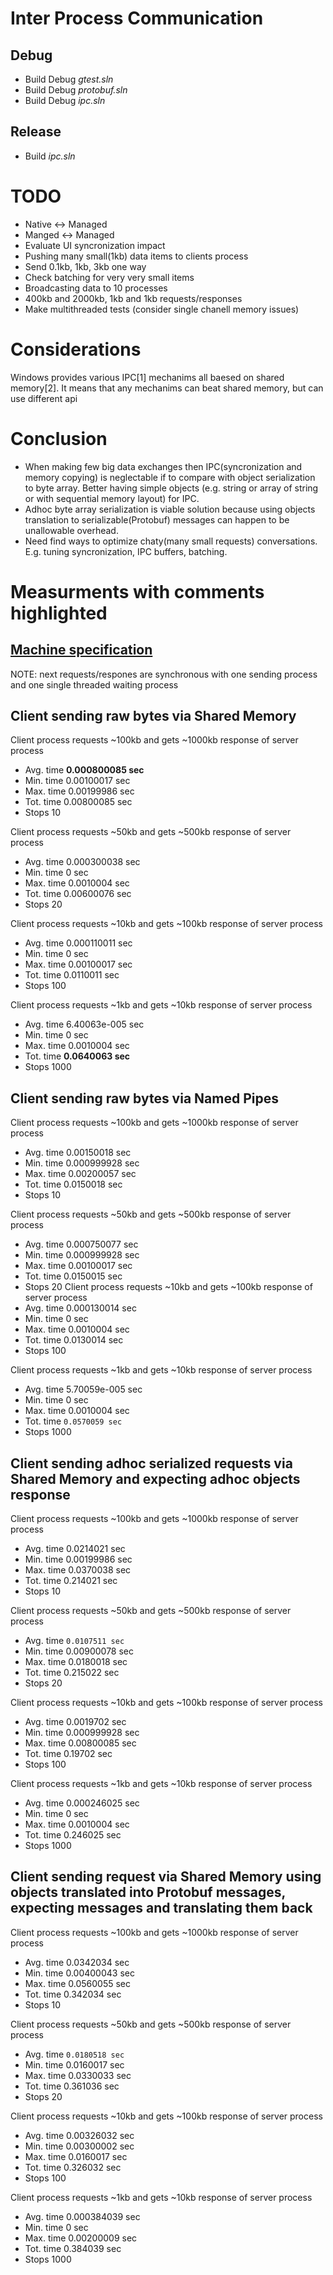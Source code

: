 Inter Process Communication
===========================

Debug
-----
- Build Debug *gtest.sln*
- Build Debug *protobuf.sln*
- Build Debug *ipc.sln*

Release
-------
- Build *ipc.sln*


TODO
====
- Native <-> Managed
- Manged <-> Managed
- Evaluate UI syncronization impact
- Pushing many small(1kb) data items to clients process
- Send 0.1kb, 1kb, 3kb one way
- Check batching for very very small items
- Broadcasting data to 10 processes
- 400kb and 2000kb, 1kb and 1kb requests/responses
- Make multithreaded tests (consider single chanell memory issues)

Considerations
==============
Windows provides various IPC[1] mechanims all baesed on shared memory[2]. It means that any mechanims can beat shared memory, but can use different api

Conclusion
==========
- When making few big data exchanges then IPC(syncronization and memory copying) is neglectable if to compare with object serialization to byte array. Better having simple objects (e.g. string or array of string or with sequential memory layout) for IPC.
- Adhoc byte array serialization is viable solution because using objects translation to serializable(Protobuf) messages can happen to be unallowable overhead.
- Need find ways to optimize chaty(many small requests) conversations. E.g. tuning syncronization, IPC buffers, batching.

Measurments with comments highlighted
=====================================
[Machine specification]
---

NOTE: next requests/respones are synchronous with one sending process and one single threaded waiting process


Client sending raw bytes via Shared Memory
---
Client process requests ~100kb and gets ~1000kb response of server process
  *  Avg. time **0.000800085 sec**
  *  Min. time 0.00100017 sec
  *  Max. time 0.00199986 sec
  *  Tot. time 0.00800085 sec
  *  Stops 10
  
Client process requests ~50kb and gets ~500kb response of server process
  *  Avg. time 0.000300038 sec
  *  Min. time 0 sec
  *  Max. time 0.0010004 sec
  *  Tot. time 0.00600076 sec
  *  Stops 20
  
Client process requests ~10kb and gets ~100kb response  of server process
  *  Avg. time 0.000110011 sec
  *  Min. time 0 sec
  *  Max. time 0.00100017 sec
  *  Tot. time 0.0110011 sec
  *  Stops 100

Client process requests ~1kb and gets ~10kb response  of server process
  *  Avg. time 6.40063e-005 sec
  *  Min. time 0 sec
  *  Max. time 0.0010004 sec
  *  Tot. time **0.0640063 sec**
  *  Stops 1000
  
  
Client sending raw bytes via Named Pipes
---

Client process requests ~100kb and gets ~1000kb response of server process
  *  Avg. time 0.00150018 sec
  *  Min. time 0.000999928 sec
  *  Max. time 0.00200057 sec
  *  Tot. time 0.0150018 sec
  *  Stops 10

Client process requests ~50kb and gets ~500kb response of server process
  *  Avg. time 0.000750077 sec
  *  Min. time 0.000999928 sec
  *  Max. time 0.00100017 sec
  *  Tot. time 0.0150015 sec
  *  Stops 20
Client process requests ~10kb and gets ~100kb response  of server process
  *  Avg. time 0.000130014 sec
  *  Min. time 0 sec
  *  Max. time 0.0010004 sec
  *  Tot. time 0.0130014 sec
  *  Stops 100

Client process requests ~1kb and gets ~10kb response  of server process
  *  Avg. time 5.70059e-005 sec
  *  Min. time 0 sec
  *  Max. time 0.0010004 sec
  *  Tot. time `0.0570059 sec`
  *  Stops 1000

  
Client sending adhoc serialized requests via Shared Memory and expecting adhoc objects response
---

Client process requests ~100kb and gets ~1000kb response of server process
  *  Avg. time 0.0214021 sec
  *  Min. time 0.00199986 sec
  *  Max. time 0.0370038 sec
  *  Tot. time 0.214021 sec
  *  Stops 10

Client process requests ~50kb and gets ~500kb response of server process
  *  Avg. time `0.0107511 sec`
  *  Min. time 0.00900078 sec
  *  Max. time 0.0180018 sec
  *  Tot. time 0.215022 sec
  *  Stops 20

Client process requests ~10kb and gets ~100kb response  of server process
  *  Avg. time 0.0019702 sec
  *  Min. time 0.000999928 sec
  *  Max. time 0.00800085 sec
  *  Tot. time 0.19702 sec
  *  Stops 100

Client process requests ~1kb and gets ~10kb response  of server process
  *  Avg. time 0.000246025 sec
  *  Min. time 0 sec
  *  Max. time 0.0010004 sec
  *  Tot. time 0.246025 sec
  *  Stops 1000

Client sending request via Shared Memory using objects translated into Protobuf messages, expecting messages and translating them back
---

Client process requests ~100kb and gets ~1000kb response of server process
  *  Avg. time 0.0342034 sec
  *  Min. time 0.00400043 sec
  *  Max. time 0.0560055 sec
  *  Tot. time 0.342034 sec
  *  Stops 10

Client process requests ~50kb and gets ~500kb response of server process
  *  Avg. time `0.0180518 sec`
  *  Min. time 0.0160017 sec
  *  Max. time 0.0330033 sec
  *  Tot. time 0.361036 sec
  *  Stops 20

Client process requests ~10kb and gets ~100kb response  of server process
  *  Avg. time 0.00326032 sec
  *  Min. time 0.00300002 sec
  *  Max. time 0.0160017 sec
  *  Tot. time 0.326032 sec
  *  Stops 100

Client process requests ~1kb and gets ~10kb response  of server process
  *  Avg. time 0.000384039 sec
  *  Min. time 0 sec
  *  Max. time 0.00200009 sec
  *  Tot. time 0.384039 sec
  *  Stops 1000





 [Machine specification]: http://valid.canardpc.com/2639433
 [Fastest IPC method on Windows XP/Vista]: https://onegazhang.wordpress.com/2008/05/28/fastest-ipc-method-on-windows-xpvista/